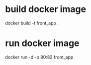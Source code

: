 # build docker image
docker build -t front_app .

# run docker image
docker run -d -p 80:82 front_app